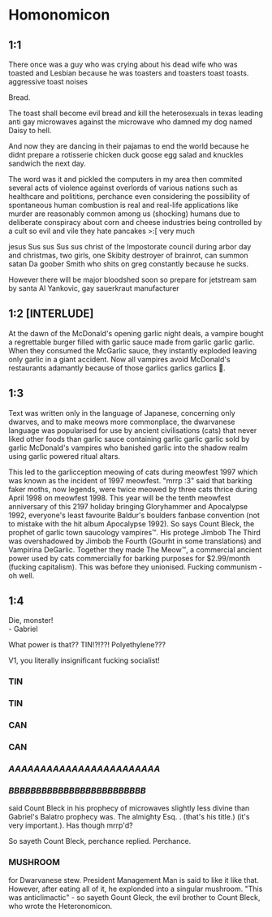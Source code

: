 # Homonomicon

## 1:1

There once was a guy who was crying about his dead wife who was toasted and Lesbian because he was toasters and toasters toast toasts.
aggressive toast noises

Bread.

The toast shall become evil bread and kill the heterosexuals in texas leading anti gay microwaves against the microwave who damned my dog named Daisy to hell.

And now they are dancing in their pajamas to end the world because he didnt prepare a rotisserie chicken duck goose egg salad and knuckles sandwich the next day.

The word was it and pickled the computers in my area then commited several acts of violence against overlords of various nations such as healthcare and polititions, perchance even considering the possibility of spontaneous human combustion is real and real-life applications like murder are reasonably common among us (shocking) humans due to deliberate conspiracy about corn and cheese industries being controlled by a cult so evil and vile they hate pancakes >:[ very much

jesus Sus sus Sus sus christ of the Impostorate council during arbor day and christmas, two girls, one Skibity destroyer of brainrot, can summon satan Da goober Smith who shits on greg constantly because he sucks.

However there will be major bloodshed soon so prepare for jetstream sam by santa Al Yankovic, gay sauerkraut manufacturer

## 1:2 \[INTERLUDE\]

At the dawn of the McDonald's opening garlic night deals, a vampire bought a regrettable burger filled with garlic sauce made from garlic garlic garlic. When they consumed the McGarlic sauce, they instantly exploded leaving only garlic in a giant accident. Now all vampires avoid McDonald's restaurants adamantly because of those garlics garlics garlics 🧄.

## 1:3

Text was written only in the language of Japanese, concerning only dwarves, and to make meows more commonplace, the dwarvanese language was popularised for use by ancient civilisations (cats) that never liked other foods than garlic sauce containing garlic garlic garlic sold by garlic McDonald's vampires who banished garlic into the shadow realm using garlic powered ritual altars.

This led to the garlicception meowing of cats during meowfest 1997 which was known as the incident of 1997 meowfest. "mrrp :3" said that barking faker moths, now legends, were twice meowed by three cats thrice during April 1998 on meowfest 1998. This year will be the tenth meowfest anniversary of this 2197 holiday bringing Gloryhammer and Apocalypse 1992, everyone's least favourite Baldur's boulders fanbase convention (not to mistake with the hit album Apocalypse 1992). So says Count Bleck, the prophet of garlic town saucology vampires™️. His protege Jimbob The Third was overshadowed by Jimbob the Fourth (Gourht in some translations) and Vampirina DeGarlic. Together they made The Meow™️, a commercial ancient power used by cats commercially for barking purposes for $2.99/month (fucking capitalism). This was before they unionised. Fucking communism - oh well.


## 1:4

Die, monster!  
\- Gabriel

What power is that?? TIN!?!??! Polyethylene???

V1, you literally insignificant fucking socialist!

### TIN

### TIN

### CAN

### CAN

### *AAAAAAAAAAAAAAAAAAAAAAAA*

### *BBBBBBBBBBBBBBBBBBBBBBBBB*

said Count Bleck in his prophecy of microwaves slightly less divine than Gabriel's Balatro prophecy was. The almighty Esq. . (that's his title.) (it's very important.). Has though mrrp'd?

So sayeth Count Bleck, perchance replied. Perchance.

### MUSHROOM

for Dwarvanese stew. President Management Man is said to like it like that. However, after eating all of it, he explonded into a singular mushroom. "This was anticlimactic" - so sayeth Gount Gleck, the evil brother to Count Bleck, who wrote the Heteronomicon.
